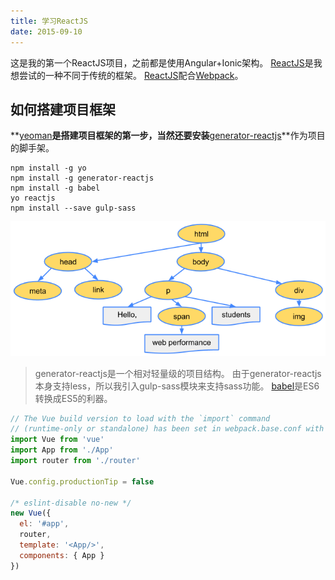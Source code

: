 ```yaml
---
title: 学习ReactJS
date: 2015-09-10
---
```


这是我的第一个ReactJS项目，之前都是使用Angular+Ionic架构。
[ReactJS][1]是我想尝试的一种不同于传统的框架。
[ReactJS][1]配合[Webpack][2]。

## 如何搭建项目框架
**[yeoman][4]**是搭建项目框架的第一步，当然还要安装**[generator-reactjs][3]**作为项目的脚手架。
```shell
npm install -g yo
npm install -g generator-reactjs
npm install -g babel
yo reactjs
npm install --save gulp-sass
```

![dom-tree.png](dom-tree.png)

> generator-reactjs是一个相对轻量级的项目结构。
> 由于generator-reactjs本身支持less，所以我引入gulp-sass模块来支持sass功能。
> [babel][5]是ES6转换成ES5的利器。

```javascript
// The Vue build version to load with the `import` command
// (runtime-only or standalone) has been set in webpack.base.conf with an alias.
import Vue from 'vue'
import App from './App'
import router from './router'

Vue.config.productionTip = false

/* eslint-disable no-new */
new Vue({
  el: '#app',
  router,
  template: '<App/>',
  components: { App }
})

```


[1]:http://facebook.github.io/react/docs/getting-started.html
[2]:http://webpack.github.io/docs/
[3]:https://www.npmjs.com/package/generator-reactjs
[4]:http://yeoman.io/
[5]:https://babeljs.io/